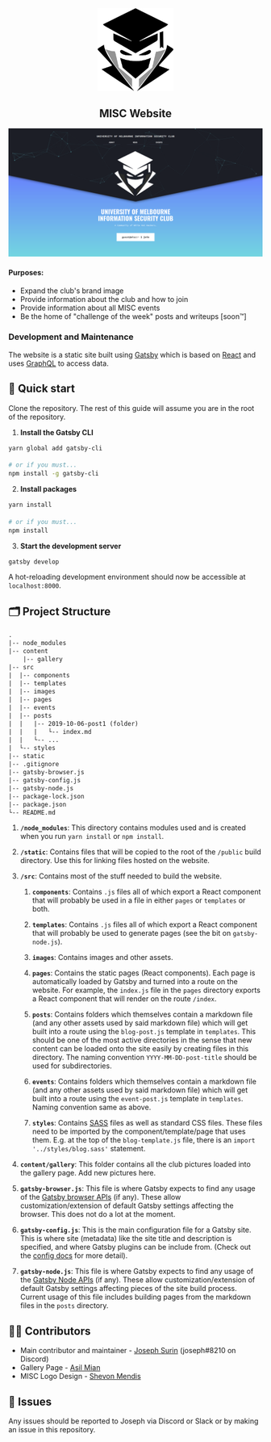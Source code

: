 <div align="center">
    <img alt="MISC" src="src/images/umisc_logo_black.png" width="150" />
    <h2>MISC Website</h2>

![landing-page-preview](./landing-page.png)
</div>


#### Purposes:
- Expand the club's brand image
- Provide information about the club and how to join
- Provide information about all MISC events
- Be the home of "challenge of the week" posts and writeups [soon™]

### Development and Maintenance

The website is a static site built using [Gatsby](https://www.gatsbyjs.org/) which is based on [React](https://www.gatsbyjs.org/) and uses [GraphQL](https://graphql.org/) to access data.

## 🚀 Quick start

Clone the repository. The rest of this guide will assume you are in the root of the repository.

1. **Install the Gatsby CLI**

```bash
yarn global add gatsby-cli

# or if you must...
npm install -g gatsby-cli
```

2. **Install packages**

```bash
yarn install

# or if you must...
npm install
```

3. **Start the development server**

```
gatsby develop
```

A hot-reloading development environment should now be accessible at `localhost:8000`.

## 🗂 Project Structure

    .
    |-- node_modules
    |-- content
        |-- gallery
    |-- src
    |  |-- components
    |  |-- templates
    |  |-- images
    |  |-- pages
    |  |-- events
    |  |-- posts
    |  |   |-- 2019-10-06-post1 (folder)
    |  |   |   └-- index.md
    |  |   └-- ...
    |  └-- styles
    |-- static
    |-- .gitignore
    |-- gatsby-browser.js
    |-- gatsby-config.js
    |-- gatsby-node.js
    |-- package-lock.json
    |-- package.json
    └-- README.md

1.  **`/node_modules`**: This directory contains modules used and is created when you run `yarn install` or `npm install`.

2.  **`/static`**: Contains files that will be copied to the root of the `/public` build directory. Use this for linking files hosted on the website.

3.  **`/src`**: Contains most of the stuff needed to build the website.

    1. **`components`**: Contains `.js` files all of which export a React component that will probably be used in a file in either `pages` or `templates` or both.

    2. **`templates`**: Contains `.js` files all of which export a React component that will probably be used to generate pages (see the bit on `gatsby-node.js`).

    3. **`images`**: Contains images and other assets.

    4. **`pages`**: Contains the static pages (React components). Each page is automatically loaded by Gatsby and turned into a route on the website. For example, the `index.js` file in the `pages` directory exports a React component that will render on the route `/index`.

    5. **`posts`**: Contains folders which themselves contain a markdown file (and any other assets used by said markdown file) which will get built into a route using the `blog-post.js` template in `templates`. This should be one of the most active directories in the sense that new content can be loaded onto the site easily by creating files in this directory. The naming convention `YYYY-MM-DD-post-title` should be used for subdirectories.

    6. **`events`**: Contains folders which themselves contain a markdown file (and any other assets used by said markdown file) which will get built into a route using the `event-post.js` template in `templates`. Naming convention same as above.

    7. **`styles`**: Contains [SASS](https://sass-lang.com/) files as well as standard CSS files. These files need to be imported by the component/template/page that uses them. E.g. at the top of the `blog-template.js` file, there is an `import '../styles/blog.sass'` statement.

4. **`content/gallery`**: This folder contains all the club pictures loaded into the gallery page. Add new pictures here.

5.  **`gatsby-browser.js`**: This file is where Gatsby expects to find any usage of the [Gatsby browser APIs](https://www.gatsbyjs.org/docs/browser-apis/) (if any). These allow customization/extension of default Gatsby settings affecting the browser. This does not do a lot at the moment.

6.  **`gatsby-config.js`**: This is the main configuration file for a Gatsby site. This is where site (metadata) like the site title and description is specified, and where Gatsby plugins can be include from. (Check out the [config docs](https://www.gatsbyjs.org/docs/gatsby-config/) for more detail).

7.  **`gatsby-node.js`**: This file is where Gatsby expects to find any usage of the [Gatsby Node APIs](https://www.gatsbyjs.org/docs/node-apis/) (if any). These allow customization/extension of default Gatsby settings affecting pieces of the site build process. Current usage of this file includes building pages from the markdown files in the `posts` directory.

## 👨‍💻  Contributors

- Main contributor and maintainer - [Joseph Surin](https://github.com/josephsurin) (joseph#8210 on Discord)
- Gallery Page - [Asil Mian](https://github.com/asilmian)
- MISC Logo Design - [Shevon Mendis](https://bookofshevon.com/)

## 🧐 Issues

Any issues should be reported to Joseph via Discord or Slack or by making an issue in this repository.
